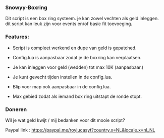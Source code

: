 ### Snowyy-Boxring

Dit script is een box ring systeem. je kan zowel vechten als geld inleggen. dit script kan leuk zijn voor events en/of basic fit toevoeging.

### Features:

* Script is compleet werkend en dupe van geld is gepatched.

* Config.lua is aanpasbaar zodat je de boxring kan verplaatsen.

* Je kan inleggen voor geld (wedden) tot max 10K (aanpasbaar.)

* Je kunt gevecht tijden instellen in de config.lua.

* Blip voor map ook aanpasbaar in de config.lua.

* Max gebied zodat als iemand box ring uitstapt de ronde stopt.



### Doneren
Wil je wat geld kwijt / mij bedanken voor dit mooie script?

Paypal link : https://paypal.me/roylucasyt?country.x=NL&locale.x=nl_NL
